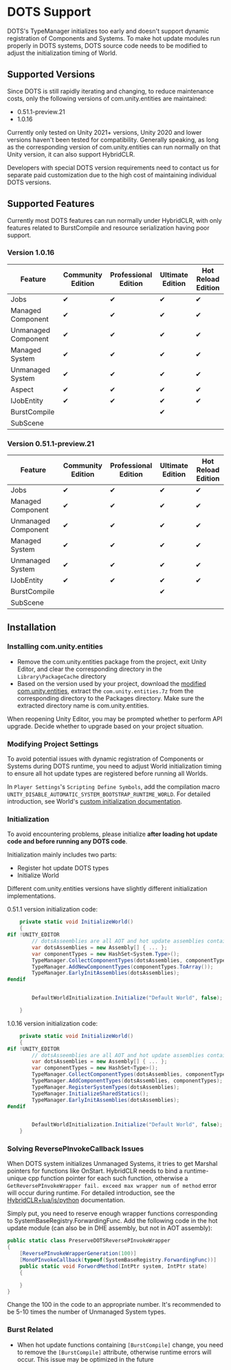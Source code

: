 # DOTS Support

DOTS's TypeManager initializes too early and doesn't support dynamic registration of Components and Systems. To make hot update modules run properly in DOTS systems, DOTS source code needs to be modified to adjust the initialization timing of World.

## Supported Versions

Since DOTS is still rapidly iterating and changing, to reduce maintenance costs, only the following versions of com.unity.entities are maintained:

- 0.51.1-preview.21
- 1.0.16

Currently only tested on Unity 2021+ versions, Unity 2020 and lower versions haven't been tested for compatibility. Generally speaking, as long as the corresponding version of com.unity.entities can run normally on that Unity version, it can also support HybridCLR.

Developers with special DOTS version requirements need to contact us for separate paid customization due to the high cost of maintaining individual DOTS versions.

## Supported Features

Currently most DOTS features can run normally under HybridCLR, with only features related to BurstCompile and resource serialization having poor support.

### Version 1.0.16

|Feature|Community Edition|Professional Edition|Ultimate Edition|Hot Reload Edition|
|-|-|-|-|-|
|Jobs|✔|✔|✔|✔|
|Managed Component|✔|✔|✔|✔|
|Unmanaged Component|✔|✔|✔|✔|
|Managed System|✔|✔|✔|✔|
|Unmanaged System|✔|✔|✔|✔|
|Aspect|✔|✔|✔|✔|
|IJobEntity|✔|✔|✔|✔|
|BurstCompile|||✔||
|SubScene|||||

### Version 0.51.1-preview.21

|Feature|Community Edition|Professional Edition|Ultimate Edition|Hot Reload Edition|
|-|-|-|-|-|
|Jobs|✔|✔|✔|✔|
|Managed Component|✔|✔|✔|✔|
|Unmanaged Component|✔|✔|✔|✔|
|Managed System|✔|✔|✔|✔|
|Unmanaged System|✔|✔|✔|✔|
|IJobEntity|✔|✔|✔|✔|
|BurstCompile|||✔||
|SubScene|||||

## Installation

### Installing com.unity.entities

- Remove the com.unity.entities package from the project, exit Unity Editor, and clear the corresponding directory in the `Library\PackageCache` directory
- Based on the version used by your project, download the [modified com.unity.entities](https://code-philosophy.feishu.cn/file/NH0cbaeneozfd8xdbvmcLNvfn2d), extract the `com.unity.entities.7z` from the corresponding directory to the Packages directory. Make sure the extracted directory name is com.unity.entities.

When reopening Unity Editor, you may be prompted whether to perform API upgrade. Decide whether to upgrade based on your project situation.

### Modifying Project Settings

To avoid potential issues with dynamic registration of Components or Systems during DOTS runtime, you need to adjust World initialization timing to ensure all hot update types are registered before running all Worlds.

In `Player Settings`'s `Scripting Define Symbols`, add the compilation macro `UNITY_DISABLE_AUTOMATIC_SYSTEM_BOOTSTRAP_RUNTIME_WORLD`. For detailed introduction, see World's
[custom initialization documentation](https://docs.unity3d.com/Packages/com.unity.entities@0.51/manual/world.html).

### Initialization

To avoid encountering problems, please initialize **after loading hot update code and before running any DOTS code**.

Initialization mainly includes two parts:

- Register hot update DOTS types
- Initialize World

Different com.unity.entities versions have slightly different initialization implementations.

0.51.1 version initialization code:

```csharp
    private static void InitializeWorld()
    {
#if !UNITY_EDITOR
        // dotsAsseemblies are all AOT and hot update assemblies containing custom Component, System and other DOTS types
        var dotsAssemblies = new Assembly[] { ... };
        var componentTypes = new HashSet<System.Type>();
        TypeManager.CollectComponentTypes(dotsAssemblies, componentTypes);
        TypeManager.AddNewComponentTypes(componentTypes.ToArray());
        TypeManager.EarlyInitAssemblies(dotsAssemblies);
#endif


        DefaultWorldInitialization.Initialize("Default World", false);

    }
```

1.0.16 version initialization code:

```csharp
    private static void InitializeWorld()
    {
#if !UNITY_EDITOR
        // dotsAsseemblies are all AOT and hot update assemblies containing custom Component, System and other DOTS types
        var dotsAssemblies = new Assembly[] { ... };
        var componentTypes = new HashSet<Type>();
        TypeManager.CollectComponentTypes(dotsAssemblies, componentTypes);
        TypeManager.AddComponentTypes(dotsAssemblies, componentTypes);
        TypeManager.RegisterSystemTypes(dotsAssemblies);
        TypeManager.InitializeSharedStatics();
        TypeManager.EarlyInitAssemblies(dotsAssemblies);
#endif


        DefaultWorldInitialization.Initialize("Default World", false);
    }
```

### Solving ReversePInvokeCallback Issues

When DOTS system initializes Unmanaged Systems, it tries to get Marshal pointers for functions like OnStart. HybridCLR needs to bind a runtime-unique cpp function pointer for each such function,
otherwise a `GetReversePInvokeWrapper fail. exceed max wrapper num of method` error will occur during runtime. For detailed introduction, see the [HybridCLR+lua/js/python](https://hybridclr.doc.code-philosophy.com/docs/basic/workwithscriptlanguage) documentation.

Simply put, you need to reserve enough wrapper functions corresponding to SystemBaseRegistry.ForwardingFunc. Add the following code in the hot update module (can also be in DHE assembly, but not in AOT assembly):

```csharp
public static class PreserveDOTSReversePInvokeWrapper
{
    [ReversePInvokeWrapperGeneration(100)]
    [MonoPInvokeCallback(typeof(SystemBaseRegistry.ForwardingFunc))]
    public static void ForwordMethod(IntPtr system, IntPtr state)
    {

    }
}


```

Change the 100 in the code to an appropriate number. It's recommended to be 5-10 times the number of Unmanaged System types.

### Burst Related

- When hot update functions containing `[BurstCompile]` change, you need to remove the `[BurstCompile]` attribute, otherwise runtime errors will occur. This issue may be optimized in the future
